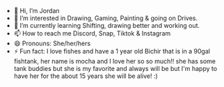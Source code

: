 - 👋 Hi, I’m Jordan
- 👀 I’m interested in Drawing, Gaming, Painting & going on Drives.
- 🌱 I’m currently learning Shifting, drawing better and working out.
- 📫 How to reach me Discord, Snap, Tiktok & Instagram
- 😄 Pronouns: She/her/hers
- ⚡ Fun fact: I love fishes and have a 1 year old Bichir that is in a 90gal fishtank, her name is mocha and I love her so so much!! she has some tank buddies but she is my favorite and always will be but I'm happy to have her for the about 15 years she will be alive! :)

<!---
Jord4nduh/Jord4nduh is a ✨ special ✨ repository because its `README.md` (this file) appears on your GitHub profile.
You can click the Preview link to take a look at your changes.
--->

